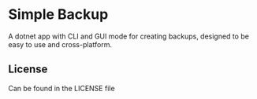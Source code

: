 # Simple Backup
A dotnet app with CLI and GUI mode for creating backups, designed to be easy to use and cross-platform.

## License
Can be found in the LICENSE file
